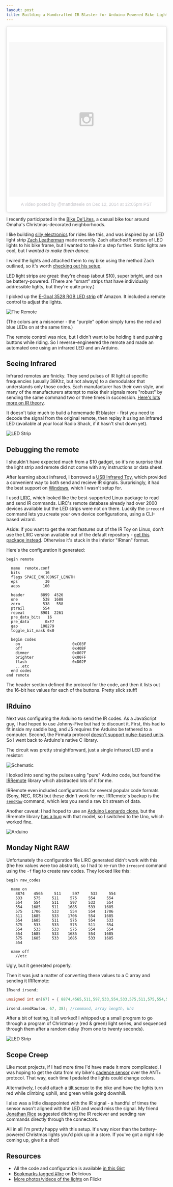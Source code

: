 ```yaml
---
layout: post
title: Building a Handcrafted IR Blaster for Arduino-Powered Bike Lights
---
```


<blockquote class="instagram-media" data-instgrm-version="4" style=" background:#FFF; border:0; border-radius:3px; box-shadow:0 0 1px 0 rgba(0,0,0,0.5),0 1px 10px 0 rgba(0,0,0,0.15); margin: 1px; max-width:658px; padding:0; width:99.375%; width:-webkit-calc(100% - 2px); width:calc(100% - 2px);"><div style="padding:8px;"> <div style=" background:#F8F8F8; line-height:0; margin-top:40px; padding:50% 0; text-align:center; width:100%;"> <div style=" background:url(data:image/png;base64,iVBORw0KGgoAAAANSUhEUgAAACwAAAAsCAMAAAApWqozAAAAGFBMVEUiIiI9PT0eHh4gIB4hIBkcHBwcHBwcHBydr+JQAAAACHRSTlMABA4YHyQsM5jtaMwAAADfSURBVDjL7ZVBEgMhCAQBAf//42xcNbpAqakcM0ftUmFAAIBE81IqBJdS3lS6zs3bIpB9WED3YYXFPmHRfT8sgyrCP1x8uEUxLMzNWElFOYCV6mHWWwMzdPEKHlhLw7NWJqkHc4uIZphavDzA2JPzUDsBZziNae2S6owH8xPmX8G7zzgKEOPUoYHvGz1TBCxMkd3kwNVbU0gKHkx+iZILf77IofhrY1nYFnB/lQPb79drWOyJVa/DAvg9B/rLB4cC+Nqgdz/TvBbBnr6GBReqn/nRmDgaQEej7WhonozjF+Y2I/fZou/qAAAAAElFTkSuQmCC); display:block; height:44px; margin:0 auto -44px; position:relative; top:-22px; width:44px;"></div></div><p style=" color:#c9c8cd; font-family:Arial,sans-serif; font-size:14px; line-height:17px; margin-bottom:0; margin-top:8px; overflow:hidden; padding:8px 0 7px; text-align:center; text-overflow:ellipsis; white-space:nowrap;"><a href="https://instagram.com/p/wmZRuAH-cY/" style=" color:#c9c8cd; font-family:Arial,sans-serif; font-size:14px; font-style:normal; font-weight:normal; line-height:17px; text-decoration:none;" target="_top">A video posted by @mattdsteele</a> on <time style=" font-family:Arial,sans-serif; font-size:14px; line-height:17px;" datetime="2014-12-14T20:05:57+00:00">Dec 12, 2014 at 12:05pm PST</time></p></div></blockquote>
<script async defer src="//platform.instagram.com/en_US/embeds.js"></script>

I recently participated in the [Bike De'Lites](https://www.facebook.com/events/364954490330534/), a casual bike tour around Omaha's Christmas-decorated neighborhoods.

I like building [silly electronics](https://twitpic.com/28u48r) for rides like this, and was inspired by an LED light strip [Zach Leatherman](https://www.zachleat.com/web/bike-lights/) made recently.
Zach attached 5 meters of LED lights to his bike frame, but I wanted to take it a step further. Static lights are cool, but _I wanted to make them dance._

I wired the lights and attached them to my bike using the method Zach outlined, so it's worth [checking out his setup](https://www.zachleat.com/web/bike-lights/).

LED light strips are great: they're cheap (about \$10), super bright, and can be battery-powered. (There are "smart" strips that have individually addressible lights, but they're quite pricy.)

I picked up the [E-Goal 3528 RGB LED strip](https://www.amazon.com/gp/product/B00JX6SUWM/) off Amazon. It included a remote control to adjust the lights.

![The Remote](../images/bdl-remote.jpg)

(The colors are a misnomer - the "purple" option simply turns the red and blue LEDs on at the same time.)

The remote control was nice, but I didn't want to be holding it and pushing buttons while riding. So I reverse-engineered the remote and made an automated one using an infrared LED and an Arduino.

## Seeing Infrared

Infrared remotes are finicky. They send pulses of IR light at specific frequencies (usually 38Khz, but not always) to a demodulator that understands only those codes. Each manufacturer has their own style, and many of the manufacturers attempt to make their signals more "robust" by sending the same command two or three times in succession. [Here's lots more on IR theory](http://www.sbprojects.com/knowledge/ir/index.php).

It doesn't take much to build a homemade IR blaster - first you need to decode the signal from the original remote, then replay it using an infrared LED (available at your local Radio Shack, if it hasn't shut down yet).

![LED Strip](../images/bdl-3.jpg)

## Debugging the remote

I shouldn't have expected much from a \$10 gadget, so it's no surprise that the light strip and remote did not come with any instructions or data sheet.

After learning about infrared, I borrowed a [USB Infrared Toy](http://dangerousprototypes.com/docs/USB_Infrared_Toy), which provided a convenient way to both send and recieve IR signals. Surprisingly, it had the best support on [Windows](https://winlirc.sourceforge.net/), which I wasn't setup for.

I used [LIRC](https://web.archive.org/web/20141213222525/http://www.lirc.org/), which looked like the best-supported Linux package to read and send IR commands. LIRC's remote database already had over 2000 devices available but the LED strips were not on there. Luckily the `irrecord` command lets you create your own device configurations, using a CLI-based wizard.

Aside: if you want to get the most features out of the IR Toy on Linux, don't use the LIRC version available out of the default repository - [get this package instead](https://launchpad.net/~forage/+archive/ubuntu/lirc). Otherwise it's stuck in the inferior "IRman" format.

Here's the configuration it generated:

```
begin remote

  name  remote.conf
  bits           16
  flags SPACE_ENC|CONST_LENGTH
  eps            30
  aeps          100

  header       8899  4526
  one           538  1688
  zero          538   558
  ptrail        554
  repeat       8901  2261
  pre_data_bits   16
  pre_data       0xF7
  gap          108279
  toggle_bit_mask 0x0

  begin codes
    on                       0xC03F
    off                      0x40BF
    dimmer                   0x807F
    brighter                 0x00FF
    flash                    0xD02F
    ...etc
  end codes
end remote
```

The header section defined the protocol for the code, and then it lists out the 16-bit hex values for each of the buttons. Pretty slick stuff!

## IRduino

Next was configuring the Arduino to send the IR codes. As a JavaScript guy, I had hoped to use Johnny-Five but had to discount it. First, this had to fit inside my saddle bag, and J5 requires the Arduino be tethered to a computer. Second, the Firmata protocol [doesn't support pulse-based units](https://github.com/rwaldron/johnny-five/issues/257). So I went back to Arduino's native C library.

The circuit was pretty straightforward, just a single infrared LED and a resistor:

![Schematic](../images/bdl-schematic.jpg)

I looked into sending the pulses using "pure" Arduino code, but found the [IRRemote](https://github.com/shirriff/Arduino-IRremote) library which abstracted lots of it for me.

IRRemote even included configurations for several popular code formats (Sony, NEC, RC5) but these didn't work for me. IRRemote's backup is the [`sendRaw`](https://github.com/shirriff/Arduino-IRremote/wiki/IRremote-library-API#irsendsendrawbuf-len-hertz) command, which lets you send a raw bit stream of data.

Another caveat: I had hoped to use an [Arduino Leonardo clone](https://flic.kr/p/q3kZfw), but the IRremote library [has a bug](https://github.com/shirriff/Arduino-IRremote/pull/42) with that model, so I switched to the Uno, which worked fine.

![Arduino](../images/bdl-arduino.jpg)

## Monday Night RAW

Unfortunately the configuration file LIRC generated didn't work with this (the hex values were too abstract), so I had to re-run the `irrecord` command using the `-f` flag to create raw codes. They looked like this:

```
begin raw_codes

  name on
    8874    4565     511     597     533     554
    533     575     511     575     554     554
    554     554     511     597     533     554
    554    1685     511    1685     533    1685
    575    1706     533     554     554    1706
    511    1685     533    1706     554    1685
    554    1685     511     575     554     533
    575     533     533     575     511     554
    554     533     533     575     554     554
    554    1685     533    1685     554    1685
    575    1685     533    1685     533    1685
    554

  name off
    //etc
```

Ugly, but it generated properly.

Then it was just a matter of converting these values to a C array and sending it IRRemote:

```c
IRsend irsend;

unsigned int on[67] = { 8874,4565,511,597,533,554,533,575,511,575,554,554,554,554,511,597,533,554,554,1685,511,1685,533,1685,575,1706,533,554,554,1706,511,1685,533,1706,554,1685,554,1685,511,575,554,533,575,533,533,575,511,554,554,533,533,575,554,554,554,1685,533,1685,554,1685,575,1685,533,1685,533,1685,554};

irsend.sendRaw(on, 67, 38); //command, array length, khz
```

After a bit of testing, it all worked! I whipped up a small program to go through a program of Christmas-y (red & green) light series, and sequenced through them after a random delay (from one to twenty seconds).

![LED Strip](../images/bdl-1.jpg)

## Scope Creep

Like most projects, if I had more time I'd have made it more complicated. I was hoping to get the data from my bike's [cadence sensor](https://buy.garmin.com/en-US/US/shop-by-accessories/fitness-sensors/speed-cadence-bike-sensor/prod1266.html) over the ANT+ protocol. That way, each time I pedaled the lights could change colors.

Alternatively, I could attach a [tilt sensor](https://learn.adafruit.com/tilt-sensor/overview) to the bike and have the lights turn red while climbing uphill, and green while going downhill.

I also was a little disappointed with the IR signal - a handful of times the sensor wasn't aligned with the LED and would miss the signal.
My friend [Jonathan Rice](https://twitter.com/jricesterenator) suggested ditching the IR reciever and sending raw commands directly through the connectors.

All in all I'm pretty happy with this setup. It's way nicer than the battery-powered Christmas lights you'd pick up in a store. If you've got a night ride coming up, give it a shot!

## Resources

- All the code and configuration is available [in this Gist](https://gist.github.com/mattdsteele/c6c0504bdab640035f02)
- [Bookmarks tagged #lirc](https://delicious.com/mattsteele/lirc) on Delicious
- [More photos/videos of the lights](https://www.flickr.com/photos/orphum/sets/72157647434786353/) on Flickr
